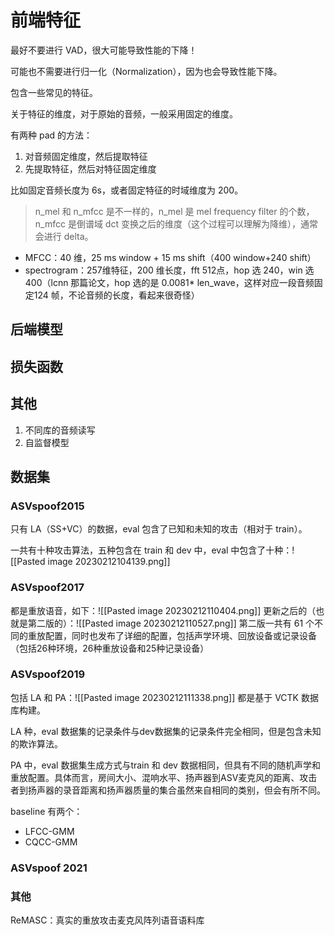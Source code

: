 
# 前端特征

最好不要进行 VAD，很大可能导致性能的下降！

可能也不需要进行归一化（Normalization），因为也会导致性能下降。

包含一些常见的特征。

关于特征的维度，对于原始的音频，一般采用固定的维度。

有两种 pad 的方法：
1. 对音频固定维度，然后提取特征
2. 先提取特征，然后对特征固定维度

比如固定音频长度为 6s，或者固定特征的时域维度为 200。
> n_mel 和 n_mfcc 是不一样的，n_mel 是 mel frequency filter 的个数，n_mfcc 是倒谱域 dct 变换之后的维度（这个过程可以理解为降维），通常会进行 delta。
+  MFCC：40 维，25 ms window + 15 ms shift（400 window+240 shift）
+ spectrogram：257维特征，200 维长度，fft 512点，hop 选  240，win 选 400（lcnn 那篇论文，hop 选的是 0.0081* len_wave，这样对应一段音频固定124 帧，不论音频的长度，看起来很奇怪）


## 后端模型


## 损失函数

## 其他

1. 不同库的音频读写
2. 自监督模型 

## 数据集

### ASVspoof2015

只有 LA（SS+VC）的数据，eval 包含了已知和未知的攻击（相对于 train）。

一共有十种攻击算法，五种包含在 train 和 dev 中，eval 中包含了十种：![[Pasted image 20230212104139.png]]

### ASVspoof2017
都是重放语音，如下：![[Pasted image 20230212110404.png]]
更新之后的（也就是第二版的）：![[Pasted image 20230212110527.png]]
第二版一共有 61 个不同的重放配置，同时也发布了详细的配置，包括声学环境、回放设备或记录设备（包括26种环境，26种重放设备和25种记录设备）

### ASVspoof2019
包括 LA 和 PA：![[Pasted image 20230212111338.png]]
都是基于 VCTK 数据库构建。

LA 种，eval 数据集的记录条件与dev数据集的记录条件完全相同，但是包含未知的欺诈算法。

PA 中，eval 数据集生成方式与train 和 dev 数据相同，但具有不同的随机声学和重放配置。具体而言，房间大小、混响水平、扬声器到ASV麦克风的距离、攻击者到扬声器的录音距离和扬声器质量的集合虽然来自相同的类别，但会有所不同。

baseline 有两个：
+ LFCC-GMM
+ CQCC-GMM

### ASVspoof 2021

### 其他

ReMASC：真实的重放攻击麦克风阵列语音语料库

